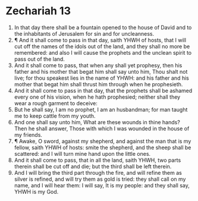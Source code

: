 ﻿# Zechariah 13
1. In that day there shall be a fountain opened to the house of David and to the inhabitants of Jerusalem for sin and for uncleanness. 
2. ¶ And it shall come to pass in that day, saith YHWH of hosts, that I will cut off the names of the idols out of the land, and they shall no more be remembered: and also I will cause the prophets and the unclean spirit to pass out of the land. 
3. And it shall come to pass, that when any shall yet prophesy, then his father and his mother that begat him shall say unto him, Thou shalt not live; for thou speakest lies in the name of YHWH: and his father and his mother that begat him shall thrust him through when he prophesieth. 
4. And it shall come to pass in that day, that the prophets shall be ashamed every one of his vision, when he hath prophesied; neither shall they wear a rough garment to deceive: 
5. But he shall say, I am no prophet, I am an husbandman; for man taught me to keep cattle from my youth. 
6. And one shall say unto him, What are these wounds in thine hands? Then he shall answer, Those with which I was wounded in the house of my friends. 
7. ¶ Awake, O sword, against my shepherd, and against the man that is my fellow, saith YHWH of hosts: smite the shepherd, and the sheep shall be scattered: and I will turn mine hand upon the little ones. 
8. And it shall come to pass, that in all the land, saith YHWH, two parts therein shall be cut off and die; but the third shall be left therein. 
9. And I will bring the third part through the fire, and will refine them as silver is refined, and will try them as gold is tried: they shall call on my name, and I will hear them: I will say, It is my people: and they shall say, YHWH is my God. 
